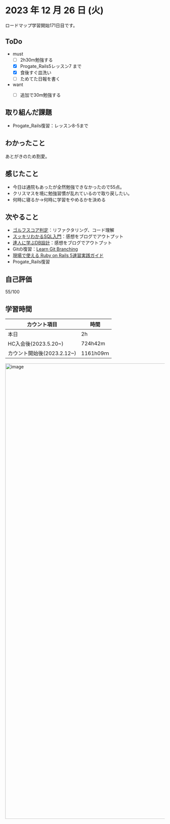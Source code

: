 # 2023 年 12 月 26 日 (火)
ロードマップ学習開始171日目です。


## ToDo
- must
  - [ ] 2h30m勉強する
  - [x] Progate_Rails5レッスン7 まで
  - [x] 食後すぐ皿洗い
  - [ ] ためてた日報を書く
- want
  - [ ] 追加で30m勉強する


## 取り組んだ課題
- Progate_Rails復習：レッスン8-5まで


## わかったこと
あとがきのため割愛。


## 感じたこと
- 今日は通院もあったが全然勉強できなかったので55点。
- クリスマスを境に勉強習慣が乱れているので取り戻したい。
- 何時に寝るか->何時に学習をやめるかを決める


## 次やること
- [ゴルフスコア判定](https://github.com/happiness-chain/practice/blob/main/08_ruby/002_%E3%82%B4%E3%83%AB%E3%83%95%E3%82%B9%E3%82%B3%E3%82%A2%E5%88%A4%E5%AE%9A.md)：リファクタリング、コード理解
- [スッキリわかるSQL入門](https://github.com/happiness-chain/practice/blob/main/database/01_%E3%82%B9%E3%83%83%E3%82%AD%E3%83%AA%E3%82%8F%E3%81%8B%E3%82%8BSQL%E5%85%A5%E9%96%80.md)：感想をブログでアウトプット
- [達人に学ぶDB設計](https://github.com/happiness-chain/practice/blob/main/database/02_%E9%81%94%E4%BA%BA%E3%81%AB%E5%AD%A6%E3%81%B6DB%E8%A8%AD%E8%A8%88.md)：感想をブログでアウトプット
- Gitの復習：[Learn Git Branching](https://learngitbranching.js.org/?locale=ja)
- [現場で使える Ruby on Rails 5速習実践ガイド](https://amzn.asia/d/7Devfqq)
- Progate_Rails復習


## 自己評価
55/100


## 学習時間
|カウント項目|時間|
|----|----|
|本日|2h|
|HC入会後(2023.5.20~)|724h42m|
|カウント開始後(2023.2.12~)|1161h09ｍ|


<img width="1440" alt="image" src="https://github.com/yokoyamamn/daily_report/assets/94735931/ccda319e-a769-485b-84c5-2df093711af2">

